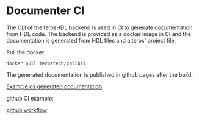 # Documenter CI

The CLI of the terosHDL backend is used in CI to generate documentation from HDL code.
The backend is provided as a docker image in CI and the documentation is generated from HDL files and a teros' project file.

Pull the docker:
```
docker pull terostech/colibri
```

The generated documentation is published in github pages after the build.

[Example os generated documentation](https://terostechnology.github.io/teroshdl-examples)

github CI example:

[github workflow](../../.github/workflows/doc.yml)




